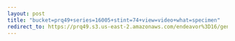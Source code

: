 ```yaml
---
layout: post
title: "bucket=prq49+series=16005+stint=74+view=video+what=specimen"
redirect_to: https://prq49.s3.us-east-2.amazonaws.com/endeavor%3D16/genomes/stage%3D0%2Bwhat%3Dgenerated/stint%3D74/series%3D16005/a%3Dgenome%2Bcriteria%3Dabundance%2Bmorph%3Dwildtype%2Bproc%3D0%2Bseries%3D16005%2Bstint%3D74%2Bthread%3D0%2Bvariation%3Dmaster%2Bext%3D.json.gz
---
```

